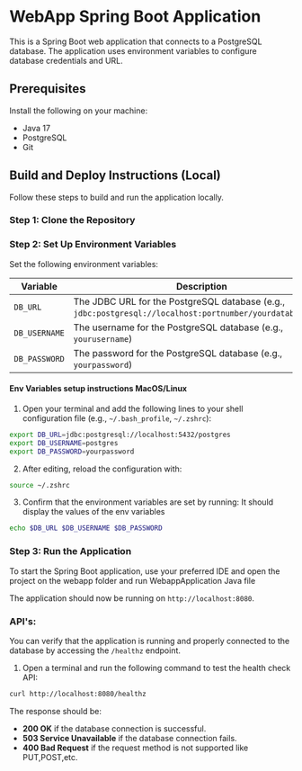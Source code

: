# WebApp Spring Boot Application

This is a Spring Boot web application that connects to a PostgreSQL database. The application uses environment variables to configure database credentials and URL.

## Prerequisites

Install the following on your machine:

- Java 17
- PostgreSQL
- Git

## Build and Deploy Instructions (Local)

Follow these steps to build and run the application locally.

### Step 1: Clone the Repository

### Step 2: Set Up Environment Variables

Set the following environment variables:

| Variable       | Description                                                                                                |
|----------------|------------------------------------------------------------------------------------------------------------|
| `DB_URL`       | The JDBC URL for the PostgreSQL database (e.g., `jdbc:postgresql://localhost:portnumber/yourdatabasename`) |
| `DB_USERNAME`  | The username for the PostgreSQL database (e.g., `yourusername`)                                            |
| `DB_PASSWORD`  | The password for the PostgreSQL database (e.g., `yourpassword`)                                            |

#### Env Variables setup instructions MacOS/Linux

1. Open your terminal and add the following lines to your shell configuration file (e.g., `~/.bash_profile`, `~/.zshrc`):

```bash
export DB_URL=jdbc:postgresql://localhost:5432/postgres
export DB_USERNAME=postgres
export DB_PASSWORD=yourpassword
```

2. After editing, reload the configuration with:

```bash
source ~/.zshrc
```

3. Confirm that the environment variables are set by running:
It should display the values of the env variables

```bash
echo $DB_URL $DB_USERNAME $DB_PASSWORD
```

### Step 3: Run the Application

To start the Spring Boot application, use your preferred IDE and open the project on the webapp folder and run WebappApplication Java file


The application should now be running on `http://localhost:8080`.

### API's:

You can verify that the application is running and properly connected to the database by accessing the `/healthz` endpoint.

1. Open a terminal and run the following command to test the health check API:

```bash
curl http://localhost:8080/healthz
```

The response should be:
- **200 OK** if the database connection is successful.
- **503 Service Unavailable** if the database connection fails.
- **400 Bad Request** if the request method is not supported like PUT,POST,etc.
